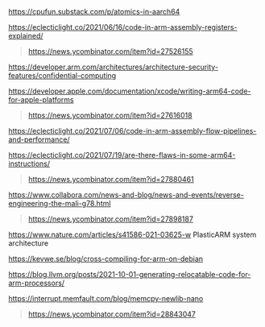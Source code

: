 https://cpufun.substack.com/p/atomics-in-aarch64

https://eclecticlight.co/2021/06/16/code-in-arm-assembly-registers-explained/
> https://news.ycombinator.com/item?id=27526155

https://developer.arm.com/architectures/architecture-security-features/confidential-computing

https://developer.apple.com/documentation/xcode/writing-arm64-code-for-apple-platforms
> https://news.ycombinator.com/item?id=27616018

https://eclecticlight.co/2021/07/06/code-in-arm-assembly-flow-pipelines-and-performance/

https://eclecticlight.co/2021/07/19/are-there-flaws-in-some-arm64-instructions/
> https://news.ycombinator.com/item?id=27880461

https://www.collabora.com/news-and-blog/news-and-events/reverse-engineering-the-mali-g78.html
> https://news.ycombinator.com/item?id=27898187

https://www.nature.com/articles/s41586-021-03625-w PlasticARM system architecture

https://kevwe.se/blog/cross-compiling-for-arm-on-debian

https://blog.llvm.org/posts/2021-10-01-generating-relocatable-code-for-arm-processors/

https://interrupt.memfault.com/blog/memcpy-newlib-nano
> https://news.ycombinator.com/item?id=28843047